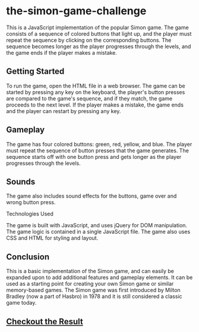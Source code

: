 # the-simon-game-challenge

This is a JavaScript implementation of the popular Simon game. The game consists of a sequence of colored buttons that light up, and the player must repeat the sequence by clicking on the corresponding buttons. The sequence becomes longer as the player progresses through the levels, and the game ends if the player makes a mistake.

## Getting Started

To run the game, open the HTML file in a web browser. The game can be started by pressing any key on the keyboard, the player's button presses are compared to the game's sequence, and if they match, the game proceeds to the next level. If the player makes a mistake, the game ends and the player can restart by pressing any key.

## Gameplay

The game has four colored buttons: green, red, yellow, and blue. The player must repeat the sequence of button presses that the game generates. The sequence starts off with one button press and gets longer as the player progresses through the levels.

## Sounds

The game also includes sound effects for the buttons, game over and wrong button press.

Technologies Used

The game is built with JavaScript, and uses jQuery for DOM manipulation. The game logic is contained in a single JavaScript file. The game also uses CSS and HTML for styling and layout.

## Conclusion

This is a basic implementation of the Simon game, and can easily be expanded upon to add additional features and gameplay elements. It can be used as a starting point for creating your own Simon game or similar memory-based games. The Simon game was first introduced by Milton Bradley (now a part of Hasbro) in 1978 and it is still considered a classic game today.

## [Checkout the Result](https://guieltorres.github.io/the-simon-game-challenge/)
